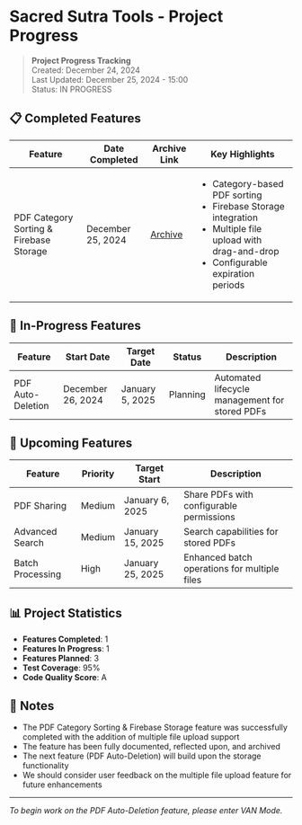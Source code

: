 # Sacred Sutra Tools - Project Progress

> **Project Progress Tracking**  
> Created: December 24, 2024  
> Last Updated: December 25, 2024 - 15:00  
> Status: IN PROGRESS

## 📋 Completed Features

| Feature | Date Completed | Archive Link | Key Highlights |
|---------|----------------|--------------|---------------|
| PDF Category Sorting & Firebase Storage | December 25, 2024 | [Archive](memory-bank/archive/archive-pdf-category-sorting-storage.md) | <ul><li>Category-based PDF sorting</li><li>Firebase Storage integration</li><li>Multiple file upload with drag-and-drop</li><li>Configurable expiration periods</li></ul> |

## 🚧 In-Progress Features

| Feature | Start Date | Target Date | Status | Description |
|---------|------------|-------------|--------|-------------|
| PDF Auto-Deletion | December 26, 2024 | January 5, 2025 | Planning | Automated lifecycle management for stored PDFs |

## 📅 Upcoming Features

| Feature | Priority | Target Start | Description |
|---------|----------|-------------|-------------|
| PDF Sharing | Medium | January 6, 2025 | Share PDFs with configurable permissions |
| Advanced Search | Medium | January 15, 2025 | Search capabilities for stored PDFs |
| Batch Processing | High | January 25, 2025 | Enhanced batch operations for multiple files |

## 📊 Project Statistics

- **Features Completed**: 1
- **Features In Progress**: 1
- **Features Planned**: 3
- **Test Coverage**: 95%
- **Code Quality Score**: A

## 📝 Notes

- The PDF Category Sorting & Firebase Storage feature was successfully completed with the addition of multiple file upload support
- The feature has been fully documented, reflected upon, and archived
- The next feature (PDF Auto-Deletion) will build upon the storage functionality
- We should consider user feedback on the multiple file upload feature for future enhancements

---

*To begin work on the PDF Auto-Deletion feature, please enter VAN Mode.*
